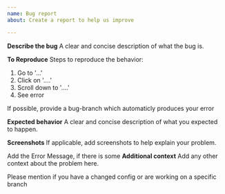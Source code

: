 ```yaml
---
name: Bug report
about: Create a report to help us improve

---
```


**Describe the bug**
A clear and concise description of what the bug is.

**To Reproduce**
Steps to reproduce the behavior:
1. Go to '...'
2. Click on '....'
3. Scroll down to '....'
4. See error

If possible, provide a bug-branch which automaticly produces your error

**Expected behavior**
A clear and concise description of what you expected to happen.

**Screenshots**
If applicable, add screenshots to help explain your problem.

Add the Error Message, if there is some
**Additional context**
Add any other context about the problem here.

Please mention if you have a changed config or are working on a specific branch
